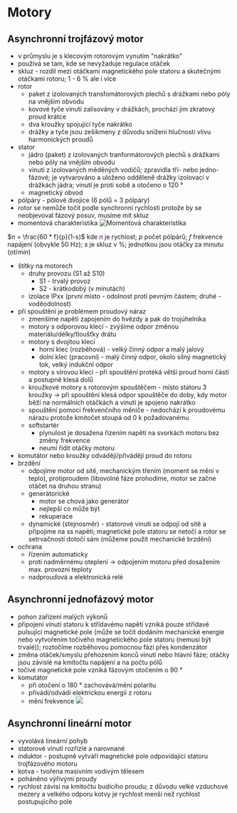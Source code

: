 # Motory
## Asynchronní trojfázový motor
* v průmyslu je s klecovým rotorovým vynutím "nakrátko"
* používá se tam, kde se nevyžaduje regulace otáček
* skluz - rozdíl mezi otáčkami magnetického pole statoru a skutečnými otáčkami rotoru; 1 - 6 % ale i více
* rotor
	* paket z izolovaných transfomátorových plechů s drážkami nebo póly na vnějším obvodu
	* kovové tyče vinutí zalisovány v drážkách, prochází jim zkratový proud krátce
	* dva kroužky spojující tyče nakrátko
	* drážky a tyče jsou zešikmeny z důvodu snížení hlučnosti vlivu harmonických proudů
* stator
	* jádro (paket) z izolovaných tranformátorových plechů s drážkami nebo póly na vnějším obvodu
	* vinutí z izolovaných měděných vodičů; zpravidla tří- nebo jedno-fázové; je vytvarováno a uloženo odděleně drážky izolovací v drážkách jádra; vinutí je proti sobě a otočeno o 120 °
	* magnetický obvod
* pólpáry - pólové dvojice (6 pólů = 3 pólpáry)
* rotor se nemůže točit podle synchronní rychlosti protože by se neobjevoval fázový posuv, musíme mít skluz
* momentová charakteristika
![Momentová charakteristika](http://ebooks.skola-agc.cz/ESP/HTML/3/Ob13.jpg)

$n = \frac{60 * f}{p}(1-s)$ kde $n$ je rychlost; $p$ počet pólpárů; $f$ frekvence napájení (obvykle 50 Hz); $s$ je skluz v %; jednotkou jsou otáčky za minutu ($ot/min$)

* štítky na motorech
	* druhy provozu (S1 až S10)
		* S1 - trvalý provoz
		* S2 - krátkodobý (v minutách)
	* izolace IPxx (první místo - odolnost proti pevným částem; druhé - voděodolnost)
* při spouštění je problémem proudový náraz
	* zmenšíme napětí zapojením do hvězdy a pak do trojúhelníka
	* motory s odporovou klecí - zvýšíme odpor změnou materiálu/délky/tloušťky drátu
	* motory s dvojitou klecí
		* horní klec (rozběhová) - velký činný odpor a malý jalový
		* dolní klec (pracovní) - malý činný odpor, okolo silný magnetický tok, velký indukční odpor
	* motory s vírovou klecí - při spouštění protéká větší proud horní částí a postupně klesá dolů
	* kroužkové motory s rotorovým spouštěčem - místo statoru 3 kroužky → při spouštění klesá odpor spouštěče do doby, kdy motor běží na normálních otáčkách a vinutí je spojeno nakrátko
	* spouštění pomocí frekvenčního měniče - nedochází k proudovému nárazu protože kmitočet stoupá od 0 k požadovanému
	* softstartér
		* plynulost je dosažena řízením napětí na svorkách motoru bez změny frekvence
		* neumí řídit otáčky motoru
* komutátor nebo kroužky odvádějí/přivádějí proud do rotoru
* brzdění
	* odpojíme motor od sítě, mechanickým třením (moment se mění v teplo), protiproudem (libovolné fáze prohodíme, motor se začne otáčet na druhou stranu)
	* generátorické
		* motor se chová jako generátor
		* nejlepší co může být
		* rekuperace
	* dynamické (stejnosměr) - statorové vinutí se odpojí od sítě a připojíme na ss napětí; magnetické pole statoru se netočí a rotor se setrvačností dotočí sám (můžeme použít mechanické brzdění)
* ochrana
	* řízením automaticky
	* proti nadměrnému oteplení → odpojením motoru před dosažením max. provozní teploty
	* nadproudová a elektronická relé
## Asynchronní jednofázový motor
* pohon zařízení malých výkonů
* připojení vinutí statoru k střídavému napětí vzniká pouze střídavé pulsující magnetické pole (může se točit dodáním mechanické energie nebo vytvořením točivého magnetického pole statoru (nemusí být trvalé)); roztočíme rozběhovou pomocnou fází přes kondenzátor
* změna otáček/smyslu přehozením konců vinutí nebo hlavní fáze; otáčky jsou závislé na kmitočtu napájení a na počtu pólů
* točivé magnetické pole vzniká fázovým otočením o 90 °
* komutátor
	* při otočení o 180 ° zachovává/mění polaritu
	* přivádí/odvádí elektrickou energii z rotoru
	* mění frekvence
![](SIZ_24_3_24@2.png)
## Asynchronní lineární motor
* vyvolává lineární pohyb
* statorové vinutí rozřízlé a narovnané
* induktor - postupně vytváří magnetické pole odpovídající statoru trojfázového motoru
* kotva - tvořena masivním vodivým tělesem
* poháněno výřivými proudy
* rychlost závisí na kmitočtu budícího proudu; z důvodu velké vzduchové mezery a velkého odporu kotvy je rychlost menší než rychlost postupujícího pole
